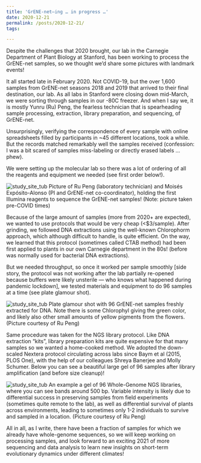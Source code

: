 ```yaml
---
title: 'GrENE-net–ing … in progress …'
date: 2020-12-21
permalink: /posts/2020-12-21/
tags:

---
```


Despite the challenges that 2020 brought, our lab in the Carnegie Department of Plant Biology at Stanford, has been working to process the GrENE-net samples, so we thought we’d share some pictures with landmark events!

It all started late in February 2020. Not COVID-19, but the over 1,600 samples from GrENE-net seasons 2018 and 2019 that arrived to their final destination, our lab. As all labs in Stanford were closing down mid-March, we were sorting through samples in our -80C freezer. And when I say we, it is mostly Yunru (Ru) Peng, the fearless technician that is spearheading sample processing, extraction, library preparation, and sequencing, of GrENE-net.

Unsurprisingly, verifying the correspondence of every sample with online spreadsheets filled by participants in ~45 different locations, took a while. But the records matched remarkably well the samples received (confession: I was a bit scared of samples miss-labeling or directly erased labels … phew).

We were setting up the molecular lab so there was a lot of ordering of all the reagents and equipment we needed (see first order below!).

![study_site_tub](https://i.imgur.com/I5W43GH.png)
Picture of Ru Peng (laboratory technician) and Moisés Expósito-Alonso (PI and GrENE-net co-coordinator), holding the first Illumina reagents to sequence the GrENE-net samples! (Note: picture taken pre-COVID times)

Because of the large amount of samples (more from 2020+ are expected), we wanted to use protocols that would be very cheap (<$3/sample). After grinding, we followed DNA extractions using the well-known Chlorophorm approach, which although difficult to handle, is quite efficient. On the way, we learned that this protocol (sometimes called CTAB method) had been first applied to plants in our own Carnegie department in the 80s! (before was normally used for bacterial DNA extractions).

But we needed throughput, so once it worked per sample smoothly [side story, the protocol was not working after the lab partially re-opened because buffers were likely unsterile — who knows what happened during pandemic lockdown], we tested materials and equipment to do 96 samples at a time (see plate glamour shot).

![study_site_tub](https://i.imgur.com/Y9900qL.png)
Plate glamour shot with 96 GrENE-net samples freshly extracted for DNA. Note there is some Chlorophyl giving the green color, and likely also other small amounts of yellow pigments from the flowers. (Picture courtesy of Ru Peng)

Same procedure was taken for the NGS library protocol. Like DNA extraction “kits”, library preparation kits are quite expensive for that many samples so we wanted a home-cooked method. We adopted the down-scaled Nextera protocol circulating across labs since Baym et al (2015, PLOS One), with the help of our colleagues Shreya Banerjee and Molly Schumer. Below you can see a beautiful large gel of 96 samples after library amplification (and before size cleanup)!

![study_site_tub](https://i.imgur.com/6sMtWr0.png)
An example a gel of 96 Whole-Genome NGS libraries, where you can see bands around 500 bp. Variable intensity is likely due to differential success in preserving samples from field experiments (sometimes quite remote to the lab), as well as differential survival of plants across environments, leading to sometimes only 1-2 individuals to survive and sampled in a location. (Picture courtesy of Ru Peng)

All in all, as I write, there have been a fraction of samples for which we already have whole-genome sequences, so we will keep working on processing samples, and look forward to an exciting 2021 of more sequencing and data analysis to learn new insights on short-term evolutionary dynamics under different climates!

